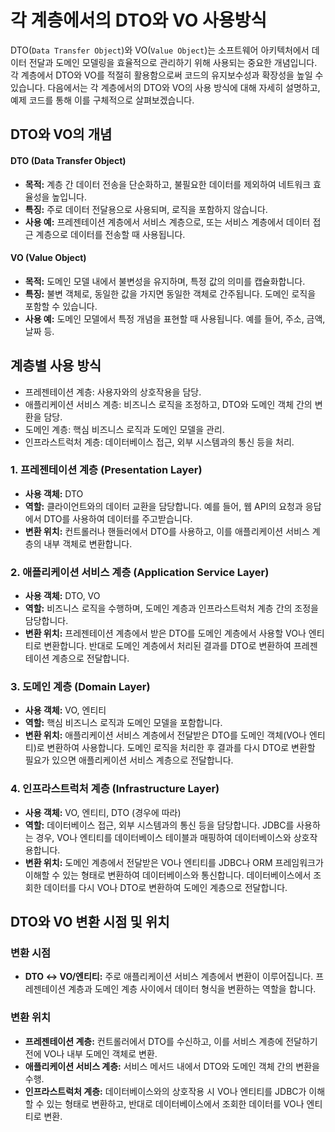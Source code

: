 # 각 계층에서의 DTO와 VO 사용방식

DTO(`Data Transfer Object`)와 VO(`Value Object`)는 소프트웨어 아키텍처에서 데이터 전달과 도메인 모델링을 효율적으로 관리하기 위해 사용되는 중요한 개념입니다.
각 계층에서 DTO와 VO를 적절히 활용함으로써 코드의 유지보수성과 확장성을 높일 수 있습니다. 다음에서는 각 계층에서의 DTO와 VO의 사용 방식에 대해 자세히 설명하고, 예제 코드를 통해 이를 구체적으로 살펴보겠습니다.

## DTO와 VO의 개념

#### DTO (Data Transfer Object)

- **목적:** 계층 간 데이터 전송을 단순화하고, 불필요한 데이터를 제외하여 네트워크 효율성을 높입니다.
- **특징:** 주로 데이터 전달용으로 사용되며, 로직을 포함하지 않습니다.
- **사용 예:** 프레젠테이션 계층에서 서비스 계층으로, 또는 서비스 계층에서 데이터 접근 계층으로 데이터를 전송할 때 사용됩니다.

#### VO (Value Object)

- **목적:** 도메인 모델 내에서 불변성을 유지하며, 특정 값의 의미를 캡슐화합니다.
- **특징:** 불변 객체로, 동일한 값을 가지면 동일한 객체로 간주됩니다. 도메인 로직을 포함할 수 있습니다.
- **사용 예:** 도메인 모델에서 특정 개념을 표현할 때 사용됩니다. 예를 들어, 주소, 금액, 날짜 등.

## 계층별 사용 방식

- 프레젠테이션 계층: 사용자와의 상호작용을 담당.
- 애플리케이션 서비스 계층: 비즈니스 로직을 조정하고, DTO와 도메인 객체 간의 변환을 담당.
- 도메인 계층: 핵심 비즈니스 로직과 도메인 모델을 관리.
- 인프라스트럭처 계층: 데이터베이스 접근, 외부 시스템과의 통신 등을 처리.

### 1. 프레젠테이션 계층 (Presentation Layer)

- **사용 객체:** DTO
- **역할:** 클라이언트와의 데이터 교환을 담당합니다. 예를 들어, 웹 API의 요청과 응답에서 DTO를 사용하여 데이터를 주고받습니다.
- **변환 위치:** 컨트롤러나 핸들러에서 DTO를 사용하고, 이를 애플리케이션 서비스 계층의 내부 객체로 변환합니다.

### 2. 애플리케이션 서비스 계층 (Application Service Layer)

- **사용 객체:** DTO, VO
- **역할:** 비즈니스 로직을 수행하며, 도메인 계층과 인프라스트럭처 계층 간의 조정을 담당합니다.
- **변환 위치:** 프레젠테이션 계층에서 받은 DTO를 도메인 계층에서 사용할 VO나 엔티티로 변환합니다. 반대로 도메인 계층에서 처리된 결과를 DTO로 변환하여 프레젠테이션 계층으로 전달합니다.

### 3. 도메인 계층 (Domain Layer)

- **사용 객체:** VO, 엔티티
- **역할:** 핵심 비즈니스 로직과 도메인 모델을 포함합니다.
- **변환 위치:** 애플리케이션 서비스 계층에서 전달받은 DTO를 도메인 객체(VO나 엔티티)로 변환하여 사용합니다. 도메인 로직을 처리한 후 결과를 다시 DTO로 변환할 필요가 있으면 애플리케이션 서비스 계층으로 전달합니다.

### 4. 인프라스트럭처 계층 (Infrastructure Layer)

- **사용 객체:** VO, 엔티티, DTO (경우에 따라)
- **역할:** 데이터베이스 접근, 외부 시스템과의 통신 등을 담당합니다. JDBC를 사용하는 경우, VO나 엔티티를 데이터베이스 테이블과 매핑하여 데이터베이스와 상호작용합니다.
- **변환 위치:** 도메인 계층에서 전달받은 VO나 엔티티를 JDBC나 ORM 프레임워크가 이해할 수 있는 형태로 변환하여 데이터베이스와 통신합니다. 데이터베이스에서 조회한 데이터를 다시 VO나 DTO로 변환하여 도메인 계층으로 전달합니다.

## DTO와 VO 변환 시점 및 위치

### 변환 시점

- **DTO ↔ VO/엔티티:** 주로 애플리케이션 서비스 계층에서 변환이 이루어집니다. 프레젠테이션 계층과 도메인 계층 사이에서 데이터 형식을 변환하는 역할을 합니다.

### 변환 위치

- **프레젠테이션 계층:** 컨트롤러에서 DTO를 수신하고, 이를 서비스 계층에 전달하기 전에 VO나 내부 도메인 객체로 변환.
- **애플리케이션 서비스 계층:** 서비스 메서드 내에서 DTO와 도메인 객체 간의 변환을 수행.
- **인프라스트럭처 계층:** 데이터베이스와의 상호작용 시 VO나 엔티티를 JDBC가 이해할 수 있는 형태로 변환하고, 반대로 데이터베이스에서 조회한 데이터를 VO나 엔티티로 변환.
